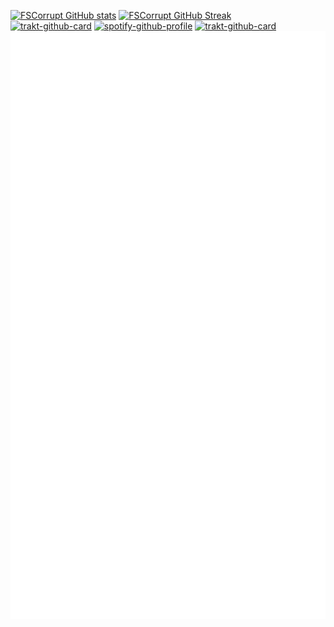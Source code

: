 [![FSCorrupt GitHub stats](https://github-readme-stats.vercel.app/api?username=fscorrupt&show_icons=true&theme=tokyonight&hide_border=true&disable_animations=true)](https://github.com/anuraghazra/github-readme-stats)
[![FSCorrupt GitHub Streak](https://github-readme-streak-stats.herokuapp.com?user=fscorrupt&theme=solarized-dark&hide_border=true&date_format=j%20M%5B%20Y%5D)](https://git.io/streak-stats)
<br>
[![trakt-github-card](https://trakt-github-card.vercel.app/card?username=fs-corrupt&mode=watch&theme=dark)](https://github.com/pablouser1/trakt-github-card)
[![spotify-github-profile](https://spotify-github-profile.vercel.app/api/view?uid=ihe9gqlk9zkk72y3vxahtmao3&cover_image=false&theme=default)](https://spotify-github-profile.vercel.app/api/view?uid=ihe9gqlk9zkk72y3vxahtmao3&redirect=true)
[![trakt-github-card](https://trakt-github-card.vercel.app/card?username=fs-corrupt&mode=stats&theme=dark)](https://github.com/pablouser1/trakt-github-card)
<br>
![FSCorrupt metrics](./github-metrics.svg)
